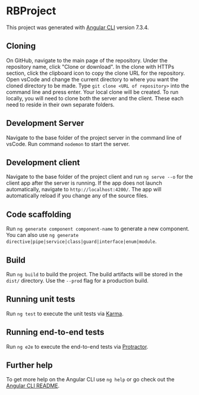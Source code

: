 # RBProject

This project was generated with [Angular CLI](https://github.com/angular/angular-cli) version 7.3.4.

## Cloning

On GitHub, navigate to the main page of the repository.  Under the repository name, click "Clone or download".  In the clone with HTTPs section, click the clipboard icon to copy the clone URL for the repository.  Open vsCode and change the current directory to where you want the cloned directory to be made.  Type `git clone <URL of repository>` into the command line and press enter.  Your local clone will be created.  To run locally, you will need to clone both the server and the client.  These each need to reside in their own separate folders.  

## Development Server

Navigate to the base folder of the project server in the command line of vsCode.  Run command `nodemon` to start the server.

## Development client

Navigate to the base folder of the project client and run `ng serve --o` for the client app after the server is running. If the app does not launch automatically, navigate to `http://localhost:4200/`. The app will automatically reload if you change any of the source files.

## Code scaffolding

Run `ng generate component component-name` to generate a new component. You can also use `ng generate directive|pipe|service|class|guard|interface|enum|module`.

## Build

Run `ng build` to build the project. The build artifacts will be stored in the `dist/` directory. Use the `--prod` flag for a production build.

## Running unit tests

Run `ng test` to execute the unit tests via [Karma](https://karma-runner.github.io).

## Running end-to-end tests

Run `ng e2e` to execute the end-to-end tests via [Protractor](http://www.protractortest.org/).

## Further help

To get more help on the Angular CLI use `ng help` or go check out the [Angular CLI README](https://github.com/angular/angular-cli/blob/master/README.md).
